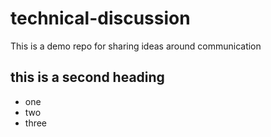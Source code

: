 # technical-discussion
This is a demo repo for sharing ideas around communication

## this is a second heading 
* one
* two
* three
